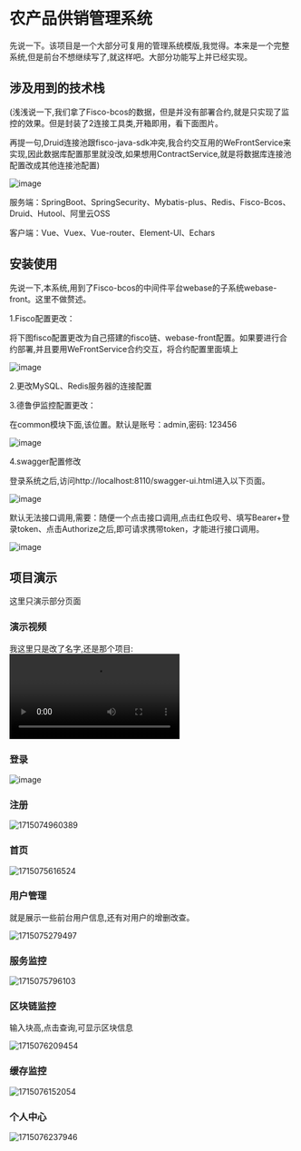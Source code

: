# 农产品供销管理系统

先说一下。该项目是一个大部分可复用的管理系统模版,我觉得。本来是一个完整系统,但是前台不想继续写了,就这样吧。大部分功能写上并已经实现。

## 涉及用到的技术栈

(浅浅说一下,我们拿了Fisco-bcos的数据，但是并没有部署合约,就是只实现了监控的效果。但是封装了2连接工具类,开箱即用，看下面图片。

再提一句,Druid连接池跟fisco-java-sdk冲突,我合约交互用的WeFrontService来实现,因此数据库配置那里就没改,如果想用ContractService,就是将数据库连接池配置改成其他连接池配置)

![image](https://github.com/junzhumio/goods-manage/assets/119744044/4acfda6c-d226-4b06-8318-2c67d735031a)

服务端：SpringBoot、SpringSecurity、Mybatis-plus、Redis、Fisco-Bcos、Druid、Hutool、阿里云OSS

客户端：Vue、Vuex、Vue-router、Element-UI、Echars

## 安装使用

先说一下,本系统,用到了Fisco-bcos的中间件平台webase的子系统webase-front。这里不做赘述。

1.Fisco配置更改：

将下图fisco配置更改为自己搭建的fisco链、webase-front配置。如果要进行合约部署,并且要用WeFrontService合约交互，将合约配置里面填上

![image](https://github.com/junzhumio/goods-manage/assets/119744044/bc9f2b2d-1790-4986-9a60-f53c2b523666)


2.更改MySQL、Redis服务器的连接配置

3.德鲁伊监控配置更改：

在common模块下面,该位置。默认是账号：admin,密码: 123456

![image](https://github.com/junzhumio/goods-manage/assets/119744044/48e9d17e-eb24-4592-856b-049f72ffcc05)


4.swagger配置修改

登录系统之后,访问<span>http://localhost:8110/swagger-ui.html</span>进入以下页面。

![image](https://github.com/junzhumio/goods-manage/assets/119744044/59012f6f-eae9-458e-9b77-ed91e4ec2f87)


默认无法接口调用,需要：随便一个点击接口调用,点击红色叹号、填写Bearer+登录token、点击Authorize之后,即可请求携带token，才能进行接口调用。

![image](https://github.com/junzhumio/goods-manage/assets/119744044/e1967b17-aa5b-4657-b4f0-94678c1b9cf1)



## 项目演示

这里只演示部分页面
### 演示视频
我这里只是改了名字,还是那个项目:
<video src="https://github.com/junzhumio/BAP/assets/119744044/346fddd1-25fb-4a59-80f4-438f04e2c7c8"></video>

### 登录

![image](https://github.com/junzhumio/goods-manage/assets/119744044/3f775455-b6f8-49ea-859c-df7113cd6ee3)


### 注册

![1715074960389](https://github.com/junzhumio/goods-manage/assets/119744044/9bb336a7-55f6-4704-855b-edbcea21eeca)


### 首页

![1715075616524](https://github.com/junzhumio/goods-manage/assets/119744044/85b42969-b37e-4e33-9ac2-4599911ca1ef)


### 用户管理

就是展示一些前台用户信息,还有对用户的增删改查。

![1715075279497](https://github.com/junzhumio/goods-manage/assets/119744044/155a769b-85e7-446c-87ec-bc5ed6235de5)


### 服务监控

![1715075796103](https://github.com/junzhumio/goods-manage/assets/119744044/589b7d94-f940-4fb8-86fb-9ec905a28202)


### 区块链监控

输入块高,点击查询,可显示区块信息

![1715076209454](https://github.com/junzhumio/goods-manage/assets/119744044/7e64e161-5b8c-4476-8c65-7819ba0f6c2a)


### 缓存监控

![1715076152054](https://github.com/junzhumio/goods-manage/assets/119744044/6437d561-b494-4c40-ad61-700cab03174b)


### 个人中心

![1715076237946](https://github.com/junzhumio/goods-manage/assets/119744044/afd5383d-dc50-4d57-9138-69ff73e9fbc5)
